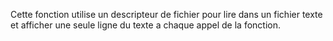 Cette fonction utilise un descripteur de fichier pour lire dans un fichier texte et afficher une seule ligne du texte a chaque appel de la fonction. 
